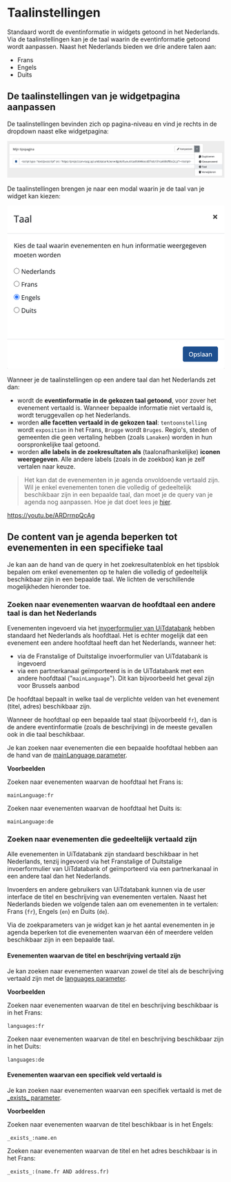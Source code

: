 # Taalinstellingen

Standaard wordt de eventinformatie in widgets getoond in het Nederlands. Via de taalinstellingen kan je de taal waarin de eventinformatie getoond wordt aanpassen.
Naast het Nederlands bieden we drie andere talen aan:

* Frans
* Engels
* Duits

## De taalinstellingen van je widgetpagina aanpassen

De taalinstellingen bevinden zich op pagina-niveau en vind je rechts in de dropdown naast elke widgetpagina:

![widget-taalinstellingen.png](../assets/images/widget-taalinstellingen.png)

De taalinstellingen brengen je naar een modal waarin je de taal van je widget kan kiezen:

![widget-taalinstellingen-modal.png](../assets/images/widget-taalinstellingen-modal.png)

Wanneer je de taalinstellingen op een andere taal dan het Nederlands zet dan:

* wordt de **eventinformatie in de gekozen taal getoond**, voor zover het evenement vertaald is. Wanneer bepaalde informatie niet vertaald is, wordt teruggevallen op het Nederlands.
* worden **alle facetten vertaald in de gekozen taal**: `tentoonstelling` wordt `exposition` in het Frans, `Brugge` wordt `Bruges`. Regio's, steden of gemeenten die geen vertaling hebben (zoals `Lanaken`) worden in hun oorspronkelijke taal getoond.
* worden **alle labels in de zoekresultaten als** (taalonafhankelijke) **iconen weergegeven**. Alle andere labels (zoals in de zoekbox) kan je zelf vertalen naar keuze.

<!-- theme: warning -->

> Het kan dat de evenementen in je agenda onvoldoende vertaald zijn. Wil je enkel evenementen tonen die volledig of gedeeltelijk beschikbaar zijn in een bepaalde taal, dan moet je de query van je agenda nog aanpassen. Hoe je dat doet lees je [hier](#de-content-van-je-agenda-beperken-tot-evenementen-in-een-specifieke-taal).

<https://youtu.be/ARDrrnpQcAg>

## De content van je agenda beperken tot evenementen in een specifieke taal

Je kan aan de hand van de query in het zoekresultatenblok en het tipsblok bepalen om enkel evenementen op te halen die volledig of gedeeltelijk beschikbaar zijn in een bepaalde taal. We lichten de verschillende mogelijkheden hieronder toe.

### Zoeken naar evenementen waarvan de hoofdtaal een andere taal is dan het Nederlands

Evenementen ingevoerd via het [invoerformulier van UiTdatabank](https://www.uitdatabank.be) hebben standaard het Nederlands als hoofdtaal. Het is echter mogelijk dat een evenement een andere hoofdtaal heeft dan het Nederlands, wanneer het:

* via de Franstalige of Duitstalige invoerformulier van UiTdatabank is ingevoerd
* via een partnerkanaal geïmporteerd is in de UiTdatabank met een andere hoofdtaal ("`mainLanguage`"). Dit kan bijvoorbeeld het geval zijn voor Brussels aanbod

De hoofdtaal bepaalt in welke taal de verplichte velden van het evenement (titel, adres) beschikbaar zijn.

Wanneer de hoofdtaal op een bepaalde taal staat (bijvoorbeeld `fr`), dan is de andere eventinformatie (zoals de beschrijving) in de meeste gevallen ook in die taal beschikbaar.

Je kan zoeken naar evenementen die een bepaalde hoofdtaal hebben aan de hand van de [mainLanguage parameter](https://docs.publiq.be/docs/uitdatabank/search-api/advanced-queries#mainLanguage).

**Voorbeelden**

Zoeken naar evenementen waarvan de hoofdtaal het Frans is:

```
mainLanguage:fr
```

Zoeken naar evenementen waarvan de hoofdtaal het Duits is:

```
mainLanguage:de
```

### Zoeken naar evenementen die gedeeltelijk vertaald zijn

Alle evenementen in UiTdatabank zijn standaard beschikbaar in het Nederlands, tenzij ingevoerd via het Franstalige of Duitstalige invoerformulier van UiTdatabank of geïmporteerd via een partnerkanaal in een andere taal dan het Nederlands.

Invoerders en andere gebruikers van UiTdatabank kunnen via de user interface de titel en beschrijving van evenementen vertalen. Naast het Nederlands bieden we volgende talen aan om evenementen in te vertalen: Frans (`fr`), Engels (`en`) en Duits (`de`).

Via de zoekparameters van je widget kan je het aantal evenementen in je agenda beperken tot die evenementen waarvan één of meerdere velden beschikbaar zijn in een bepaalde taal.

#### Evenementen waarvan de titel en beschrijving vertaald zijn

Je kan zoeken naar evenementen waarvan zowel de titel als de beschrijving vertaald zijn met de [languages parameter](https://docs.publiq.be/docs/uitdatabank/search-api/advanced-queries#languages).

**Voorbeelden**

Zoeken naar evenementen waarvan de titel en beschrijving beschikbaar is in het Frans:

```
languages:fr
```

Zoeken naar evenementen waarvan de titel en beschrijving beschikbaar zijn in het Duits:

```
languages:de
```

#### Evenementen waarvan een specifiek veld vertaald is

Je kan zoeken naar evenementen waarvan een specifiek vertaald is met de [\_exists\_ parameter](https://docs.publiq.be/docs/uitdatabank/search-api/advanced-queries#_exists_).

**Voorbeelden**

Zoeken naar evenementen waarvan de titel beschikbaar is in het Engels:

```
_exists_:name.en
```

Zoeken naar evenementen waarvan de titel en het adres beschikbaar is in het Frans:

```
_exists_:(name.fr AND address.fr)
```
